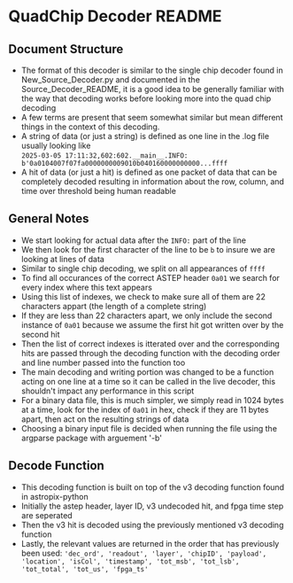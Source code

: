 # QuadChip Decoder README

## Document Structure
- The format of this decoder is similar to the single chip decoder found in New_Source_Decoder.py and documented in the Source_Decoder_README, it is a good idea to be generally familiar with the way that decoding works before looking more into the quad chip decoding 
- A few terms are present that seem somewhat similar but mean different things in the context of this decoding.
- A string of data (or just a string) is defined as one line in the .log file usually looking like\
`2025-03-05 17:11:32,602:602.__main__.INFO: b'0a0104007f07fa0000000009010b040160000000000...ffff`
- A hit of data (or just a hit) is defined as one packet of data that can be completely decoded resulting in information about the row, column, and time over threshold being human readable



## General Notes
- We start looking for actual data after the `INFO:` part of the line
- We then look for the first character of the line to be `b` to insure we are looking at lines of data
- Similar to single chip decoding, we split on all appearances of `ffff`
- To find all occurances of the correct ASTEP header `0a01` we search for every index where this text appears
- Using this list of indexes, we check to make sure all of them are 22 characters appart (the length of a complete string)
- If they are less than 22 characters apart, we only include the second instance of `0a01` because we assume the first hit got written over by the second hit
- Then the list of correct indexes is itterated over and the corresponding hits are passed through the decoding function with the decoding order and line number passed into the function too
- The main decoding and writing portion was changed to be a function acting on one line at a time so it can be called in the live decoder, this shouldn't impact any performance in this script
- For a binary data file, this is much simpler, we simply read in 1024 bytes at a time, look for the index of `0a01` in hex, check if they are 11 bytes apart, then act on the resulting strings of data
- Choosing a binary input file is decided when running the file using the argparse package with arguement '-b'

## Decode Function 
- This decoding function is built on top of the v3 decoding function found in astropix-python
- Initially the astep header, layer ID, v3 undecoded hit, and fpga time step are seperated
- Then the v3 hit is decoded using the previously mentioned v3 decoding function
- Lastly, the relevant values are returned in the order that has previously been used: `'dec_ord', 'readout', 'layer', 'chipID', 'payload', 'location', 'isCol', 'timestamp', 'tot_msb', 'tot_lsb', 'tot_total', 'tot_us', 'fpga_ts'`